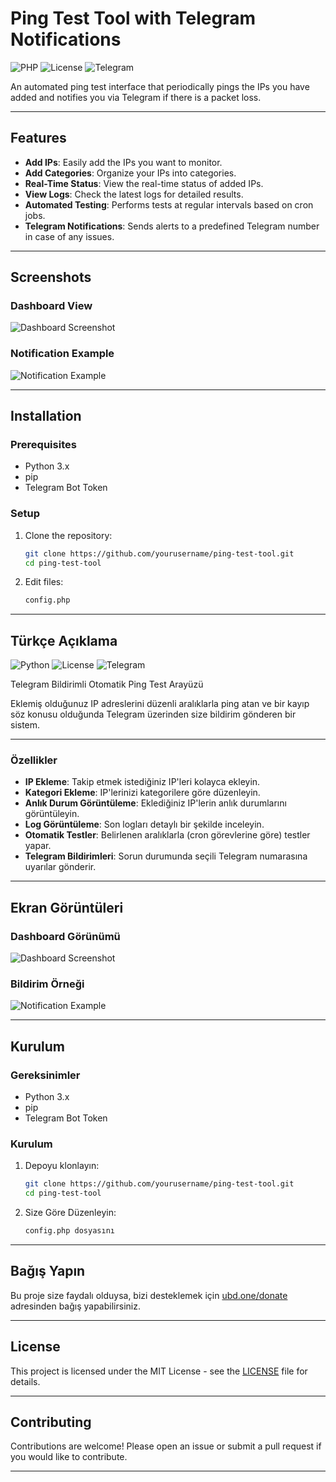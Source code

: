 # Ping Test Tool with Telegram Notifications

![PHP](https://img.shields.io/badge/Php-blue?logo=php&logoColor=white)
![License](https://img.shields.io/badge/License-MIT-green?logo=opensourceinitiative&logoColor=white)
![Telegram](https://img.shields.io/badge/Telegram-Notifications-blue?logo=telegram&logoColor=white)

An automated ping test interface that periodically pings the IPs you have added and notifies you via Telegram if there is a packet loss.

---

## Features

- **Add IPs**: Easily add the IPs you want to monitor.
- **Add Categories**: Organize your IPs into categories.
- **Real-Time Status**: View the real-time status of added IPs.
- **View Logs**: Check the latest logs for detailed results.
- **Automated Testing**: Performs tests at regular intervals based on cron jobs.
- **Telegram Notifications**: Sends alerts to a predefined Telegram number in case of any issues.

---

## Screenshots

### Dashboard View
![Dashboard Screenshot](placeholder-for-image-url)

### Notification Example
![Notification Example](placeholder-for-image-url)

---

## Installation

### Prerequisites
- Python 3.x
- pip
- Telegram Bot Token

### Setup

1. Clone the repository:
   ```bash
   git clone https://github.com/yourusername/ping-test-tool.git
   cd ping-test-tool
   ```

2. Edit files:
   ```bash
   config.php
   ```


---

## Türkçe Açıklama

![Python](https://img.shields.io/badge/Python-3.x-blue?logo=python&logoColor=white)
![License](https://img.shields.io/badge/License-MIT-green?logo=opensourceinitiative&logoColor=white)
![Telegram](https://img.shields.io/badge/Telegram-Bildirimler-blue?logo=telegram&logoColor=white)

Telegram Bildirimli Otomatik Ping Test Arayüzü

Eklemiş olduğunuz IP adreslerini düzenli aralıklarla ping atan ve bir kayıp söz konusu olduğunda Telegram üzerinden size bildirim gönderen bir sistem.

---

### Özellikler

- **IP Ekleme**: Takip etmek istediğiniz IP'leri kolayca ekleyin.
- **Kategori Ekleme**: IP'lerinizi kategorilere göre düzenleyin.
- **Anlık Durum Görüntüleme**: Eklediğiniz IP'lerin anlık durumlarını görüntüleyin.
- **Log Görüntüleme**: Son logları detaylı bir şekilde inceleyin.
- **Otomatik Testler**: Belirlenen aralıklarla (cron görevlerine göre) testler yapar.
- **Telegram Bildirimleri**: Sorun durumunda seçili Telegram numarasına uyarılar gönderir.

---

## Ekran Görüntüleri

### Dashboard Görünümü
![Dashboard Screenshot](placeholder-for-image-url)

### Bildirim Örneği
![Notification Example](placeholder-for-image-url)

---

## Kurulum

### Gereksinimler
- Python 3.x
- pip
- Telegram Bot Token

### Kurulum

1. Depoyu klonlayın:
   ```bash
   git clone https://github.com/yourusername/ping-test-tool.git
   cd ping-test-tool
   ```

2. Size Göre Düzenleyin:
   ```bash
   config.php dosyasını
   ```

---

## Bağış Yapın

Bu proje size faydalı olduysa, bizi desteklemek için [ubd.one/donate](https://ubd.one/donate) adresinden bağış yapabilirsiniz.

---

## License

This project is licensed under the MIT License - see the [LICENSE](LICENSE) file for details.

---

## Contributing

Contributions are welcome! Please open an issue or submit a pull request if you would like to contribute.

---
